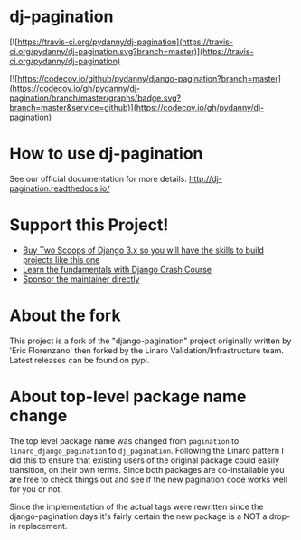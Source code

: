 # dj-pagination

[![https://travis-ci.org/pydanny/dj-pagination](https://travis-ci.org/pydanny/dj-pagination.svg?branch=master)](https://travis-ci.org/pydanny/dj-pagination)

[![https://codecov.io/github/pydanny/django-pagination?branch=master](https://codecov.io/gh/pydanny/dj-pagination/branch/master/graphs/badge.svg?branch=master&service=github)](https://codecov.io/gh/pydanny/dj-pagination)

# How to use dj-pagination

See our official documentation for more details.
http://dj-pagination.readthedocs.io/

# Support this Project!

- [Buy Two Scoops of Django 3.x so you will have the skills to build projects like this one](https://www.feldroy.com/products/two-scoops-of-django-3-x)
- [Learn the fundamentals with Django Crash Course](https://www.feldroy.com/products/django-crash-course)
- [Sponsor the maintainer directly](https://github.com/sponsors/pydanny)


# About the fork

This project is a fork of the "django-pagination" project
originally written by 'Eric Florenzano' then forked by the Linaro
Validation/Infrastructure team. Latest releases can be found on pypi.


# About top-level package name change
The top level package name was changed from `pagination` to
`linaro_django_pagination` to `dj_pagination`. Following the Linaro pattern
I did this to ensure that existing users of the original package could easily
transition, on their own terms. Since both packages are co-installable you
are free to check things out and see if the new pagination code works well for
you or not.

Since the implementation of the actual tags were rewritten since the
django-pagination days it's fairly certain the new package is a NOT a
drop-in replacement.


